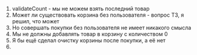 1. validateCount - мы не можем взять последний товар
2. Может ли существовать корзина без пользователя - вопрос ТЗ, я решил, что может
3. Но совершать покупки без пользователя не имеет никакого смысла
4. Мы не должны добавлять товар в корзину с количеством 0
5. Я бы ещё сделал очистку корзины после покупки, а её нет
6. 
